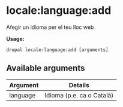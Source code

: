 # locale:language:add
Afegir un idioma per el teu lloc web

**Usage:**
```
drupal locale:language:add [arguments]
```

## Available arguments
Argument | Details
---------|-------------
language | Idioma (p.e. ca o Català)
